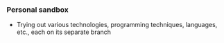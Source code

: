 ### Personal sandbox

* Trying out various technologies, programming techniques, languages, etc., each on its separate branch

